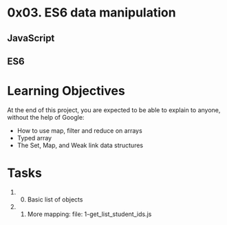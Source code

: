 # 0x03. ES6 data manipulation
## JavaScript
## ES6

# Learning Objectives
 At the end of this project, you are expected to be able to explain to anyone, without the help of Google:
- How to use map, filter and reduce on arrays
- Typed array
- The Set, Map, and Weak link data structures

# Tasks
1. 0. Basic list of objects
2. 1. More mapping: file: 1-get_list_student_ids.js
